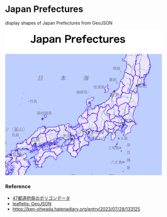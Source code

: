  Japan Prefectures
===============

display shapes of Japan Prefectures from GeoJSON
 
![japan prefectures](https://github.com/ohwada/World_Countries/blob/main/leaflet/japan_prefectures/screenshots/japan_prefectures.png)

### Reference

- [47都道府県のポリゴンデータ](https://japonyol.net/editor/article/47-prefectures-geojson.html)
- [leafletjs: GeoJSON](https://leafletjs.com/reference.html#geojson)
- https://ken-ohwada.hatenadiary.org/entry/2023/07/29/133125

